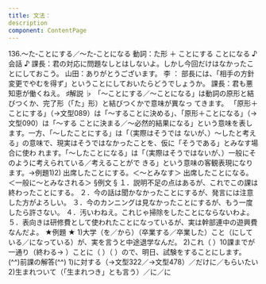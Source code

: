 ```yaml
---
title: 文法：
description
component: ContentPage
---
```



136.～た‐ことにする／～た‐ことになる
動詞：た形 ＋ ことにする
ことになる
♪会話 ♪
課長：君の対応に問題なしとはしないよ。しかし今回だけはなかったことにしておこう。 山田：ありがとうございます。
李 ： 部長には、「相手の方針変更でやむを得ず」ということにしておいたらどうでしょうか。 課長：君も悪知恵が働くねえ。
♯解説 ♭
「～ことにする／～ことになる」は動詞の原形と結びつくか、完了形（「た」形）と結びつくかで意味が異なっ てきます。
「原形＋ことにする」（→文型089）は「～することに決める」、「原形＋ことになる」（→文型090）は「～する ことに決まる／～必然的結果になる」という意味を表します。一方、「～したことにする」は「（実際はそうでは ないが、）～したと考える」の意味で、現実はそうではなかったことを、仮に「そうである」とみなす場合に使わ れます。「～したことになる」は「（実際はそうではないが、）一般にそのように考えられている／考えることがで きる」という意味の客観表現になります。→例題1)2)
出席したことにする。＜～とみなす＞ 出席したことになる。＜一般に～とみなされる＞
§例文 §
１．説明不足の点はあるが、これでこの課は終わったことにする。
２．今の話は聞かなかったことにするが、発言には注意した方がよろしい。
３．今のカンニングは見なかったことにするが、もう一度したら許さない。
４．汚いわねえ。これじゃ掃除をしたことにならないわよ。
５．表向きは研修費として使われたことになっているが、実は幹部連中の遊興費なんだよ。
★例題 ★
1)大学（を／から）（卒業する／卒業した）こと（にしている／になっている）が、実を言うと中途退学なんだ。
2)これ（ ）10課までが一通り（終わる→ ）ことに（ ）（ ）ので、明日、試験をすることにします。
(^^)前課の解答(^^)
1)に対する（→文型322／→文型478）／だけに／もらいたい
2)生まれついて（「生まれつき」とも言う）／に／に
